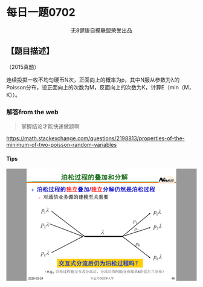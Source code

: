 # 每日一题0702

<center> 无8健康自摸联盟荣誉出品</center>

## 【题目描述】

（2015真题）

连续投掷一枚不均匀硬币N次，正面向上的概率为p，其中N服从参数为λ的Poisson分布，设正面向上的次数为M，反面向上的次数为K，计算E（min（M，K））。

### 解答from the web

> 掌握结论才能快速做题啊

https://math.stackexchange.com/questions/2198813/properties-of-the-minimum-of-two-poisson-random-variables

#### Tips

![284e258b7354da5701c515f4b278e5f](https://raw.githubusercontent.com/CowAndSheep/Fishtoucher/master/typoraimages/284e258b7354da5701c515f4b278e5f.png)